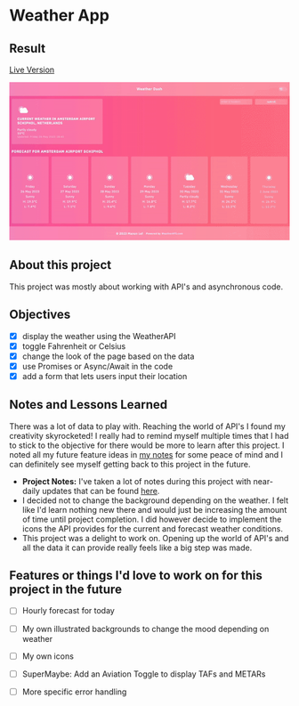 # Weather App

## Result
[Live Version](https://manonlef.github.io/weather-app/)

![Preview of my Procrasti-Not app](./resources-and-notes/weather-app-preview.gif)

## About this project
This project was mostly about working with API's and asynchronous code. 

## Objectives
- [x] display the weather using the WeatherAPI 
- [x] toggle Fahrenheit or Celsius
- [x] change the look of the page based on the data
- [x] use Promises or Async/Await in the code 
- [x] add a form that lets users input their location

## Notes and Lessons Learned
There was a lot of data to play with. Reaching the world of API's I found my creativity skyrocketed! I really had to remind myself multiple times that I had to stick to the objective for there would be more to learn after this project. I noted all my future feature ideas in [my notes](./resources-and-notes/notes) for some peace of mind and I can definitely see myself getting back to this project in the future.

- **Project Notes:** I've taken a lot of notes during this project with near-daily updates that can be found [here](./resources-and-notes/notes).
- I decided not to change the background depending on the weather. I felt like I'd learn nothing new there and would just be increasing the amount of time until project completion. I did however decide to implement the icons the API provides for the current and forecast weather conditions.
- This project was a delight to work on. Opening up the world of API's and all the data it can provide really feels like a big step was made. 

## Features or things I'd love to work on for this project in the future
- [ ] Hourly forecast for today
- [ ] My own illustrated backgrounds to change the mood depending on weather
- [ ] My own icons
- [ ] SuperMaybe: Add an Aviation Toggle to display TAFs and METARs
- [ ] More specific error handling


